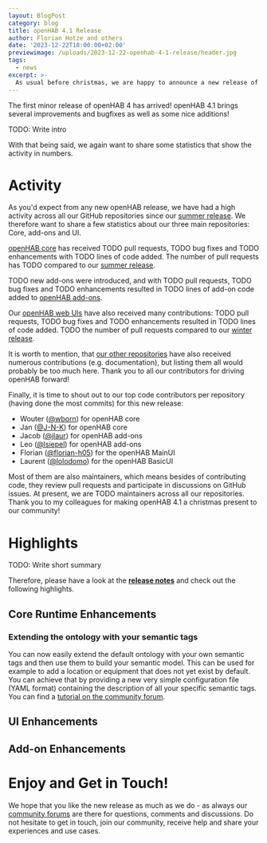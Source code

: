 ```yaml
---
layout: BlogPost
category: blog
title: openHAB 4.1 Release
author: Florian Hotze and others
date: '2023-12-22T18:00:00+02:00'
previewimage: /uploads/2023-12-22-openhab-4-1-release/header.jpg
tags:
  - news
excerpt: >-
  As usual before christmas, we are happy to announce a new release of openHAB, that brings many additions, improvements and fixes!
---
```

The first minor release of openHAB 4 has arrived! openHAB 4.1 brings several improvements and bugfixes as well as some nice additions!

TODO: Write intro

With that being said, we again want to share some statistics that show the activity in numbers.

# Activity

As you'd expect from any new openHAB release, we have had a high activity across all our GitHub repositories since our [summer release](/blog/2023-07-23-openhab-4-0-release.html).
We therefore want to share a few statistics about our three main repositories: Core, add-ons and UI.

[openHAB core](https://github.com/openhab/openhab-core) has received TODO pull requests, TODO bug fixes and TODO enhancements with TODO lines of code added.
The number of pull requests has TODO compared to our [summer release](/blog/2023-07-23-openhab-4-0-release.html).

TODO new add-ons were introduced, and with TODO pull requests, TODO bug fixes and TODO enhancements resulted in TODO lines of add-on code added to [openHAB add-ons](https://github.com/openhab/openhab-addons).

Our [openHAB web UIs](https://github.com/openhab/openhab-webui) have also received many contributions: TODO pull requests, TODO bug fixes and TODO enhancements resulted in TODO lines of code added.
TODO the number of pull requests compared to our [winter release](/blog/2023-07-23-openhab-4-0-release.html).

It is worth to mention, that [our other repositories](https://github.com/openhab) have also received numerous contributions (e.g. documentation), but listing them all would probably be too much here.
Thank you to all our contributors for driving openHAB forward!

Finally, it is time to shout out to our top code contributors per repository (having done the most commits) for this new release:

- Wouter ([@wborn](https://github.com/wborn)) for openHAB core
- Jan ([@J-N-K](https://github.com/J-N-K)) for openHAB core
- Jacob ([@jlaur](https://github.com/jlaur)) for openHAB add-ons
- Leo ([@lsiepel](https://github.com/lsiepel)) for openHAB add-ons
- Florian ([@florian-h05](https://github.com/florian-h05)) for the openHAB MainUI
- Laurent ([@lolodomo](https://github.com/lolodomo)) for the openHAB BasicUI

Most of them are also maintainers, which means besides of contributing code, they review pull requests and participate in discussions on GitHub issues.
At present, we are TODO maintainers across all our repositories.
Thank you to my colleagues for making openHAB 4.1 a christmas present to our community!

# Highlights

TODO: Write short summary

Therefore, please have a look at the [**release notes**](https://github.com/openhab/openhab-distro/releases/tag/4.1.0) and check out the following highlights.

## Core Runtime Enhancements

### Extending the ontology with your semantic tags

You can now easily extend the default ontology with your own semantic tags and then use them to build your semantic model.
This can be used for example to add a location or equipment that does not yet exist by default.
You can achieve that by providing a new very simple configuration file (YAML format) containing the description of all your specific semantic tags.
You can find a [tutorial on the community forum](https://community.openhab.org/t/oh-4-1-tutorial-to-manage-custom-semantic-tags/148135).

## UI Enhancements

## Add-on Enhancements

# Enjoy and Get in Touch!

We hope that you like the new release as much as we do - as always our [community forums](https://community.openhab.org/) are there for questions, comments and discussions.
Do not hesitate to get in touch, join our community, receive help and share your experiences and use cases.
